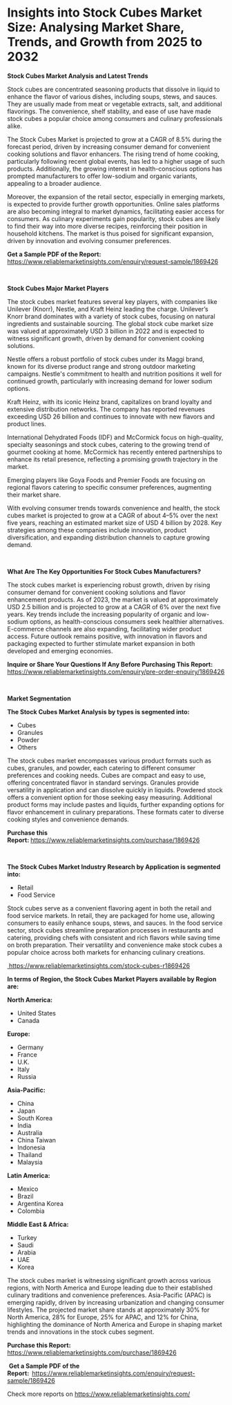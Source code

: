 <p><h1>Insights into Stock Cubes Market Size: Analysing Market Share, Trends, and Growth from 2025 to 2032</h1></p><p><strong>Stock Cubes Market Analysis and Latest Trends</strong></p>
<p><p>Stock cubes are concentrated seasoning products that dissolve in liquid to enhance the flavor of various dishes, including soups, stews, and sauces. They are usually made from meat or vegetable extracts, salt, and additional flavorings. The convenience, shelf stability, and ease of use have made stock cubes a popular choice among consumers and culinary professionals alike.</p><p>The Stock Cubes Market is projected to grow at a CAGR of 8.5% during the forecast period, driven by increasing consumer demand for convenient cooking solutions and flavor enhancers. The rising trend of home cooking, particularly following recent global events, has led to a higher usage of such products. Additionally, the growing interest in health-conscious options has prompted manufacturers to offer low-sodium and organic variants, appealing to a broader audience.</p><p>Moreover, the expansion of the retail sector, especially in emerging markets, is expected to provide further growth opportunities. Online sales platforms are also becoming integral to market dynamics, facilitating easier access for consumers. As culinary experiments gain popularity, stock cubes are likely to find their way into more diverse recipes, reinforcing their position in household kitchens. The market is thus poised for significant expansion, driven by innovation and evolving consumer preferences.</p></p>
<p><strong>Get a Sample PDF of the Report:&nbsp;</strong> <a href="https://www.reliablemarketinsights.com/enquiry/request-sample/1869426?utm_campaign=2241&utm_medium=2&utm_source=Github&utm_content=ia&utm_term=07042025&utm_id=stock-cubes">https://www.reliablemarketinsights.com/enquiry/request-sample/1869426</a></p>
<p>&nbsp;</p>
<p><strong>Stock Cubes Major Market Players</strong></p>
<p><p>The stock cubes market features several key players, with companies like Unilever (Knorr), Nestle, and Kraft Heinz leading the charge. Unilever’s Knorr brand dominates with a variety of stock cubes, focusing on natural ingredients and sustainable sourcing. The global stock cube market size was valued at approximately USD 3 billion in 2022 and is expected to witness significant growth, driven by demand for convenient cooking solutions.</p><p>Nestle offers a robust portfolio of stock cubes under its Maggi brand, known for its diverse product range and strong outdoor marketing campaigns. Nestle's commitment to health and nutrition positions it well for continued growth, particularly with increasing demand for lower sodium options.</p><p>Kraft Heinz, with its iconic Heinz brand, capitalizes on brand loyalty and extensive distribution networks. The company has reported revenues exceeding USD 26 billion and continues to innovate with new flavors and product lines.</p><p>International Dehydrated Foods (IDF) and McCormick focus on high-quality, specialty seasonings and stock cubes, catering to the growing trend of gourmet cooking at home. McCormick has recently entered partnerships to enhance its retail presence, reflecting a promising growth trajectory in the market.</p><p>Emerging players like Goya Foods and Premier Foods are focusing on regional flavors catering to specific consumer preferences, augmenting their market share. </p><p>With evolving consumer trends towards convenience and health, the stock cubes market is projected to grow at a CAGR of about 4–5% over the next five years, reaching an estimated market size of USD 4 billion by 2028. Key strategies among these companies include innovation, product diversification, and expanding distribution channels to capture growing demand.</p></p>
<p>&nbsp;</p>
<p><strong>What Are The Key Opportunities For Stock Cubes Manufacturers?</strong></p>
<p><p>The stock cubes market is experiencing robust growth, driven by rising consumer demand for convenient cooking solutions and flavor enhancement products. As of 2023, the market is valued at approximately USD 2.5 billion and is projected to grow at a CAGR of 6% over the next five years. Key trends include the increasing popularity of organic and low-sodium options, as health-conscious consumers seek healthier alternatives. E-commerce channels are also expanding, facilitating wider product access. Future outlook remains positive, with innovation in flavors and packaging expected to further stimulate market expansion in both developed and emerging economies.</p></p>
<p><strong>Inquire or Share Your Questions If Any Before Purchasing This Report:</strong> <a href="https://www.reliablemarketinsights.com/enquiry/pre-order-enquiry/1869426?utm_campaign=2241&utm_medium=2&utm_source=Github&utm_content=ia&utm_term=07042025&utm_id=stock-cubes">https://www.reliablemarketinsights.com/enquiry/pre-order-enquiry/1869426</a></p>
<p>&nbsp;</p>
<p><strong>Market Segmentation</strong></p>
<p><strong>The Stock Cubes Market Analysis by types is segmented into:</strong></p>
<p><ul><li>Cubes</li><li>Granules</li><li>Powder</li><li>Others</li></ul></p>
<p><p>The stock cubes market encompasses various product formats such as cubes, granules, and powder, each catering to different consumer preferences and cooking needs. Cubes are compact and easy to use, offering concentrated flavor in standard servings. Granules provide versatility in application and can dissolve quickly in liquids. Powdered stock offers a convenient option for those seeking easy measuring. Additional product forms may include pastes and liquids, further expanding options for flavor enhancement in culinary preparations. These formats cater to diverse cooking styles and convenience demands.</p></p>
<p><strong>Purchase this Report:&nbsp;</strong><a href="https://www.reliablemarketinsights.com/purchase/1869426?utm_campaign=2241&utm_medium=2&utm_source=Github&utm_content=ia&utm_term=07042025&utm_id=stock-cubes">https://www.reliablemarketinsights.com/purchase/1869426</a></p>
<p>&nbsp;</p>
<p><strong>The Stock Cubes Market Industry Research by Application is segmented into:</strong></p>
<p><ul><li>Retail</li><li>Food Service</li></ul></p>
<p><p>Stock cubes serve as a convenient flavoring agent in both the retail and food service markets. In retail, they are packaged for home use, allowing consumers to easily enhance soups, stews, and sauces. In the food service sector, stock cubes streamline preparation processes in restaurants and catering, providing chefs with consistent and rich flavors while saving time on broth preparation. Their versatility and convenience make stock cubes a popular choice across both markets for enhancing culinary creations.</p></p>
<p><a href="https://www.reliablemarketinsights.com/stock-cubes-r1869426?utm_campaign=2241&utm_medium=2&utm_source=Github&utm_content=ia&utm_term=07042025&utm_id=stock-cubes">&nbsp;https://www.reliablemarketinsights.com/stock-cubes-r1869426</a></p>
<p><strong>In terms of Region, the Stock Cubes Market Players available by Region are:</strong></p>
<p>
    <p> <strong> North America: </strong>
        <ul>
            <li>United States</li>
            <li>Canada</li>
        </ul>
        </p> 
    <p> <strong> Europe: </strong>
        <ul>
            <li>Germany</li>
            <li>France</li>
            <li>U.K.</li>
            <li>Italy</li>
            <li>Russia</li>
        </ul>
        </p> 
    <p> <strong> Asia-Pacific: </strong>
        <ul>
            <li>China</li>
            <li>Japan</li>
            <li>South Korea</li>
            <li>India</li>
            <li>Australia</li>
            <li>China Taiwan</li>
            <li>Indonesia</li>
            <li>Thailand</li>
            <li>Malaysia</li>
        </ul>
        </p> 
    <p> <strong> Latin America: </strong>
        <ul>
            <li>Mexico</li>
            <li>Brazil</li>
            <li>Argentina Korea</li>
            <li>Colombia</li>
        </ul>
        </p> 
    <p> <strong> Middle East & Africa: </strong>
        <ul>
            <li>Turkey</li>
            <li>Saudi</li>
            <li>Arabia</li>
            <li>UAE</li>
            <li>Korea</li>
        </ul>
    </p>
    </p>
<p><p>The stock cubes market is witnessing significant growth across various regions, with North America and Europe leading due to their established culinary traditions and convenience preferences. Asia-Pacific (APAC) is emerging rapidly, driven by increasing urbanization and changing consumer lifestyles. The projected market share stands at approximately 30% for North America, 28% for Europe, 25% for APAC, and 12% for China, highlighting the dominance of North America and Europe in shaping market trends and innovations in the stock cubes segment.</p></p>
<p><strong>Purchase this Report: </strong><a href="https://www.reliablemarketinsights.com/purchase/1869426?utm_campaign=2241&utm_medium=2&utm_source=Github&utm_content=ia&utm_term=07042025&utm_id=stock-cubes">https://www.reliablemarketinsights.com/purchase/1869426</a></p>
<p>&nbsp;<strong>Get a Sample PDF of the Report:&nbsp;&nbsp;</strong><a href="https://www.reliablemarketinsights.com/enquiry/request-sample/1869426?utm_campaign=2241&utm_medium=2&utm_source=Github&utm_content=ia&utm_term=07042025&utm_id=stock-cubes">https://www.reliablemarketinsights.com/enquiry/request-sample/1869426</a></p>
<p><strong></strong></p>
<p>Check more reports on <a href="https://www.reliablemarketinsights.com/?utm_campaign=2241&utm_medium=2&utm_source=Github&utm_content=ia&utm_term=07042025&utm_id=stock-cubes">https://www.reliablemarketinsights.com/</a></p>
